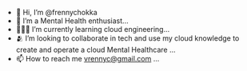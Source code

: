 - 🤝 Hi, I’m @frennychokka
- 🥹 I’m a Mental Health enthusiast...
- 👩🏽‍💻 I’m currently learning cloud engineering...
- 🫂 I’m looking to collaborate in tech and use my cloud knowledge to create and operate a cloud Mental Healthcare ...
- 📫 How to reach me vrennyc@gmail.com ...

<!---
frennychokka/frennychokka is a ✨ special ✨ repository because its `README.md` (this file) appears on your GitHub profile.
You can click the Preview link to take a look at your changes.
--->
